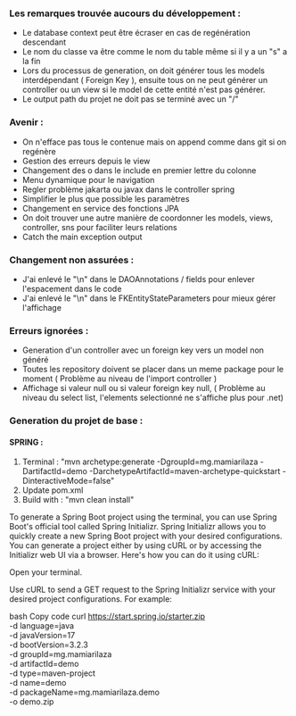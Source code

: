 ### Les remarques trouvée aucours du développement :
- Le database context peut être écraser en cas de regénération descendant
- Le nom du classe va être comme le nom du table même si il y a un "s" a la fin
- Lors du processus de generation, on doit générer tous les models interdépendant ( Foreign Key ), ensuite tous on ne peut générer un controller ou un view si le model de cette entité n'est pas générer.
- Le output path du projet ne doit pas se terminé avec un "/"

### Avenir :
- On n'efface pas tous le contenue mais on append comme dans git si on regénère
- Gestion des erreurs depuis le view
- Changement des o dans le include en premier lettre du colonne
- Menu dynamique pour le navigation
- Regler problème jakarta ou javax dans le controller spring
- Simplifier le plus que possible les paramètres
- Changement en service des fonctions JPA
- On doit trouver une autre manière de coordonner les models, views, controller, sns pour faciliter leurs relations
- Catch the main exception output 

### Changement non assurées :
- J'ai enlevé le "\n" dans le DAOAnnotations / fields pour enlever l'espacement dans le code
- J'ai enlevé le "\n" dans le FKEntityStateParameters pour mieux gérer l'affichage

### Erreurs ignorées :
- Generation d'un controller avec un foreign key vers un model non généré
- Toutes les repository doivent se placer dans un meme package pour le moment ( Problème au niveau de l'import controller )
- Affichage si valeur null ou si valeur foreign key null, ( Problème au niveau du select list, l'elements selectionné ne s'affiche plus pour .net)

### Generation du projet de base :
#### SPRING :
1. Terminal : "mvn archetype:generate -DgroupId=mg.mamiarilaza -DartifactId=demo -DarchetypeArtifactId=maven-archetype-quickstart -DinteractiveMode=false"
2. Update pom.xml
3. Build with : "mvn clean install"


To generate a Spring Boot project using the terminal, you can use Spring Boot's official tool called Spring Initializr. Spring Initializr allows you to quickly create a new Spring Boot project with your desired configurations. You can generate a project either by using cURL or by accessing the Initializr web UI via a browser. Here's how you can do it using cURL:

Open your terminal.

Use cURL to send a GET request to the Spring Initializr service with your desired project configurations. For example:

bash
Copy code
curl https://start.spring.io/starter.zip \
  -d language=java \
  -d javaVersion=17 \
  -d bootVersion=3.2.3 \
  -d groupId=mg.mamiarilaza \
  -d artifactId=demo \
  -d type=maven-project \
  -d name=demo \
  -d packageName=mg.mamiarilaza.demo \
  -o demo.zip
